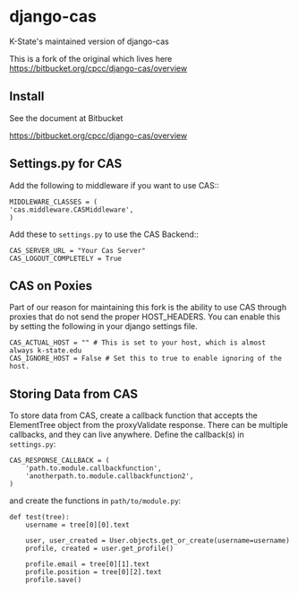 django-cas
==========

K-State&#39;s maintained version of django-cas

This is a fork of the original which lives here https://bitbucket.org/cpcc/django-cas/overview

Install
-------

See the document at Bitbucket

https://bitbucket.org/cpcc/django-cas/overview

Settings.py for CAS
-------------------

Add the following to middleware if you want to use CAS::
    
    MIDDLEWARE_CLASSES = (
    'cas.middleware.CASMiddleware',
    )
    

Add these to ``settings.py`` to use the CAS Backend::


    CAS_SERVER_URL = "Your Cas Server"
    CAS_LOGOUT_COMPLETELY = True


CAS on Poxies
-------------

Part of our reason for maintaining this fork is the ability to use CAS through proxies that do not 
send the proper HOST_HEADERS.  You can enable this by setting the following in your django settings file.

    CAS_ACTUAL_HOST = "" # This is set to your host, which is almost always k-state.edu
    CAS_IGNORE_HOST = False # Set this to true to enable ignoring of the host.


Storing Data from CAS
-------------

To store data from CAS, create a callback function that accepts the ElementTree object from the
proxyValidate response. There can be multiple callbacks, and they can live anywhere. Define the 
callback(s) in ``settings.py``:

    CAS_RESPONSE_CALLBACK = (
        'path.to.module.callbackfunction',
        'anotherpath.to.module.callbackfunction2',
    )

and create the functions in ``path/to/module.py``:

    def test(tree):
        username = tree[0][0].text

        user, user_created = User.objects.get_or_create(username=username)
        profile, created = user.get_profile()

        profile.email = tree[0][1].text
        profile.position = tree[0][2].text
        profile.save()